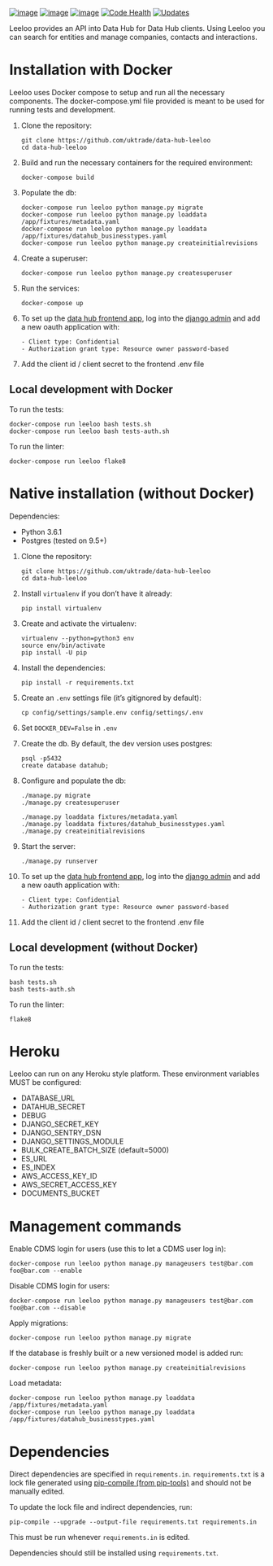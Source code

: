 [![image](https://circleci.com/gh/uktrade/data-hub-leeloo/tree/master.svg?style=svg)](https://circleci.com/gh/uktrade/data-hub-leeloo/tree/master)
[![image](https://codecov.io/gh/uktrade/data-hub-leeloo/branch/master/graph/badge.svg)](https://codecov.io/gh/uktrade/data-hub-leeloo)
[![image](https://codeclimate.com/github/uktrade/data-hub-leeloo/badges/gpa.svg)](https://codeclimate.com/github/uktrade/data-hub-leeloo)
[![Code Health](https://landscape.io/github/uktrade/data-hub-leeloo/master/landscape.svg?style=flat)](https://landscape.io/github/uktrade/data-hub-leeloo/master)
[![Updates](https://pyup.io/repos/github/uktrade/data-hub-leeloo/shield.svg)](https://pyup.io/repos/github/uktrade/data-hub-leeloo/)

Leeloo provides an API into Data Hub for Data Hub clients. Using Leeloo you can search for entities and manage companies, contacts and interactions.

Installation with Docker
========================

Leeloo uses Docker compose to setup and run all the necessary components. The docker-compose.yml file provided is meant to be used for running tests and development.

1.  Clone the repository:

    ```shell
    git clone https://github.com/uktrade/data-hub-leeloo
    cd data-hub-leeloo
    ```

2.  Build and run the necessary containers for the required environment:

    ```shell
    docker-compose build
    ```

3.  Populate the db:

    ```shell
    docker-compose run leeloo python manage.py migrate
    docker-compose run leeloo python manage.py loaddata /app/fixtures/metadata.yaml
    docker-compose run leeloo python manage.py loaddata /app/fixtures/datahub_businesstypes.yaml
    docker-compose run leeloo python manage.py createinitialrevisions
    ```

4.  Create a superuser:

    ```shell
    docker-compose run leeloo python manage.py createsuperuser
    ```

5.  Run the services:

    ```shell
    docker-compose up
    ```

6.  To set up the [data hub frontend app](https://github.com/uktrade/data-hub-fe-beta2), log into the [django admin](http://localhost:8000/admin/oauth2_provider/application/) and add a new oauth application with:

        - Client type: Confidential
        - Authorization grant type: Resource owner password-based

7.  Add the client id / client secret to the frontend .env file

Local development with Docker
-----------------------------

To run the tests:

```shell
docker-compose run leeloo bash tests.sh
docker-compose run leeloo bash tests-auth.sh
```

To run the linter:

```shell
docker-compose run leeloo flake8
```

Native installation (without Docker)
====================================

Dependencies:

-   Python 3.6.1
-   Postgres (tested on 9.5+)

1.  Clone the repository:

    ```shell
    git clone https://github.com/uktrade/data-hub-leeloo
    cd data-hub-leeloo
    ```

2.  Install `virtualenv` if you don’t have it already:

    ```shell
    pip install virtualenv
    ```

3.  Create and activate the virtualenv:

    ```shell
    virtualenv --python=python3 env
    source env/bin/activate
    pip install -U pip
    ```

4.  Install the dependencies:

    ```shell
    pip install -r requirements.txt
    ```

5.  Create an `.env` settings file (it’s gitignored by default):

    ```shell
    cp config/settings/sample.env config/settings/.env
    ```

6.  Set `DOCKER_DEV=False` in `.env`
7.  Create the db. By default, the dev version uses postgres:

    ```shell
    psql -p5432
    create database datahub;
    ```

8.  Configure and populate the db:

    ```shell
    ./manage.py migrate
    ./manage.py createsuperuser
    
    ./manage.py loaddata fixtures/metadata.yaml
    ./manage.py loaddata fixtures/datahub_businesstypes.yaml
    ./manage.py createinitialrevisions
    ```

9.  Start the server:

    ```shell
    ./manage.py runserver
    ```

10. To set up the [data hub frontend app](https://github.com/uktrade/data-hub-fe-beta2), log into the [django admin](http://localhost:8000/admin/oauth2_provider/application/) and add a new oauth application with:

        - Client type: Confidential
        - Authorization grant type: Resource owner password-based

11. Add the client id / client secret to the frontend .env file

Local development (without Docker)
----------------------------------

To run the tests:

```shell
bash tests.sh
bash tests-auth.sh
```

To run the linter:

```shell
flake8
```

Heroku
======

Leeloo can run on any Heroku style platform. These environment variables MUST be configured:

-   DATABASE\_URL
-   DATAHUB\_SECRET
-   DEBUG
-   DJANGO\_SECRET\_KEY
-   DJANGO\_SENTRY\_DSN
-   DJANGO\_SETTINGS\_MODULE
-   BULK\_CREATE\_BATCH\_SIZE (default=5000)
-   ES\_URL
-   ES\_INDEX
-   AWS\_ACCESS\_KEY\_ID
-   AWS\_SECRET\_ACCESS\_KEY
-   DOCUMENTS\_BUCKET

Management commands
===================

Enable CDMS login for users (use this to let a CDMS user log in):

```shell
docker-compose run leeloo python manage.py manageusers test@bar.com foo@bar.com --enable
```

Disable CDMS login for users:

```shell
docker-compose run leeloo python manage.py manageusers test@bar.com foo@bar.com --disable
```

Apply migrations:

```shell
docker-compose run leeloo python manage.py migrate
```

If the database is freshly built or a new versioned model is added run:

```shell
docker-compose run leeloo python manage.py createinitialrevisions
```

Load metadata:

```shell
docker-compose run leeloo python manage.py loaddata /app/fixtures/metadata.yaml
docker-compose run leeloo python manage.py loaddata /app/fixtures/datahub_businesstypes.yaml
```

Dependencies
============

Direct dependencies are specified in `requirements.in`. `requirements.txt` is a lock file generated using [pip-compile (from pip-tools)](https://github.com/jazzband/pip-tools) and should not be manually edited.

To update the lock file and indirect dependencies, run:

```shell
pip-compile --upgrade --output-file requirements.txt requirements.in
```

This must be run whenever `requirements.in` is edited.

Dependencies should still be installed using `requirements.txt`.
